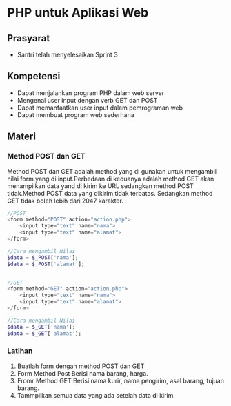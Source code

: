 # PHP untuk Aplikasi Web

## Prasyarat
- Santri telah menyelesaikan Sprint 3
## Kompetensi
- Dapat menjalankan program PHP dalam web server
- Mengenal user input dengan verb GET dan POST
- Dapat memanfaatkan user input dalam pemrograman web
- Dapat membuat program web sederhana

## Materi

### Method POST dan GET
Method POST dan GET adalah method yang di gunakan untuk mengambil nilai form yang di input.Perbedaan di keduanya adalah method GET akan menampilkan data yand di kirim ke URL sedangkan method POST tidak.Method POST data yang dikirim tidak terbatas. Sedangkan method GET tidak boleh lebih dari 2047 karakter.

```php
//POST
<form method="POST" action="action.php">
    <input type="text" name="nama">
    <input type="text" name="alamat">
</form>

//Cara mengambil Nilai
$data = $_POST['nama'];
$data = $_POST['alamat'];


//GET
<form method="GET" action="action.php">
    <input type="text" name="nama">
    <input type="text" name="alamat">
</form>

//Cara mengambil Nilai
$data = $_GET['nama'];
$data = $_GET['alamat'];
```

### Latihan
1. Buatlah form dengan method POST dan GET
2. Form Method Post Berisi nama barang, harga.
3. Fromr Method GET Berisi nama kurir, nama pengirim, asal barang, tujuan barang.
4. Tammpilkan semua data yang ada setelah data di kirim.